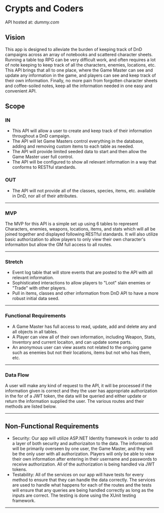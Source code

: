 # Crypts and Coders
API hosted at: *dummy.com*

## Vision
This app is designed to alleviate the burden of keeping track of DnD campaigns across an array of notebooks and scattered character sheets. Running a table top RPG can be very difficult work, and often requires a lot of note keeping to keep track of all the characters, enemies, locations, etc. This API brings that all to one place, where the Game Master can see and update any information in the game, and players can see and keep track of their own information. Finally, no more pain from forgotten character sheets and coffee-soiled notes, keep all the information needed in one easy and convenient API.

## Scope
### IN
- This API will allow a user to create and keep track of their information throughout a DnD campaign.
- The API will let Game Masters control everything in the database, adding and removing custom items to each table as needed. 
- The API will provide limited seeded data to start and then allow the Game Master user full control.
- The API will be configured to show all relevant information in a way that conforms to RESTful standards.

### OUT
- The API will not provide all of the classes, species, items, etc. available in DnD, nor all of their attributes.

---

### MVP
The MVP for this API is a simple set up using 6 tables to represent Characters, enemies, weapons, locations, items, and stats which will all be joined together and displayed following RESTful standards. It will also utilize basic authorization to allow players to only view their own character's informaiton but allow the GM full access to all routes.

---

### Stretch
- Event log table that will store events that are posted to the API with all relevant information.
- Sophisticated interactions to allow players to "Loot" slain enemies or "Trade" with other players.
- Pull in items, classes and other information from DnD API to have a more robust initial data seed.

---

### Functional Requirements
- A Game Master has full access to read, update, add and delete any and all objects in all tables.
- A Player can view all of their own information, including Weapon, Stats, Inventory and current locaiton, and can update some parts.
- An anonymous user can view assets not related to the ongoing game such as enemies but not their locations, items but not who has them, etc.

---

### Data Flow
A user will make any kind of request to the API, it will be processed if the information given is correct and they the user has appropriate authorization in the for of a JWT token, the data will be queried and either update or return the information supplied the user.
The various routes and their methods are listed below.

---

## Non-Functional Requirements 
- Security: Our app will utilize ASP.NET Identity framework in order to add a layer of both security and authorizaiton to the data. The information will be primarily overseen by one user, the Game Master, and they will be the only user with all authorization. Players will only be able to view their own information after entering in their username and passwords to receive authorization. All of the authorization is being handled via JWT tokens.
- Testability: All of the services on our app will have tests for every method to ensure that they can handle the data correctly. The services are used to handle what happens for each of the routes and the tests will ensure that any queries are being handled correctly as long as the inputs are correct. The testing is done using the XUnit testing framework.

---